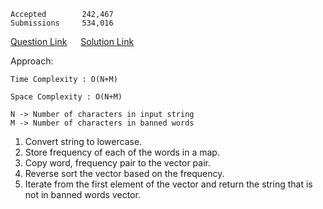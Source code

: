     Accepted        242,467
    Submissions     534,016
[Question Link](https://leetcode.com/problems/most-common-word/)   &emsp; [Solution Link](https://github.com/yvrakesh/Leetcode/blob/main/Amazon/Source%20Code/7.%20Most%20Common%20Word/sol.cpp)

Approach:

    Time Complexity : O(N+M)

    Space Complexity : O(N+M)

    N -> Number of characters in input string
    M -> Number of characters in banned words
1. Convert string to lowercase.
2. Store frequency of each of the words in a map.
3. Copy word, frequency pair to the vector pair.
4. Reverse sort the vector based on the frequency.
5. Iterate from the first element of the vector and return the string that is not in banned words vector.